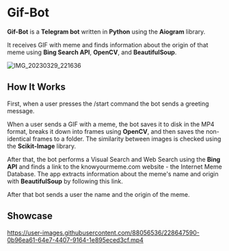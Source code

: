 # Gif-Bot

**Gif-Bot** is a **Telegram bot** written in **Python** using the **Aiogram** library.

It receives GIF with meme and finds information about the origin of that meme using **Bing Search API**, **OpenCV**, and **BeautifulSoup**.

![IMG_20230329_221636](https://user-images.githubusercontent.com/88056536/228645627-fee0823a-a6ea-4e85-a3aa-69d30e9c43de.jpg)

## How It Works

First, when a user presses the /start command the bot sends a greeting message.

When a user sends a GIF with a meme, the bot saves it to disk in the MP4 format, breaks it down into frames using **OpenCV**, and then saves the non-identical frames to a folder. The similarity between images is checked using the **Scikit-Image** library.

After that, the bot performs a Visual Search and Web Search using the **Bing API** and finds a link to the knowyourmeme.com website - the Internet Meme Database. The app extracts information about the meme's name and origin with **BeautifulSoup** by following this link.

After that bot sends a user the name and the origin of the meme.

## Showcase



https://user-images.githubusercontent.com/88056536/228647590-0b96ea61-64e7-4407-9164-1e895eced3cf.mp4


